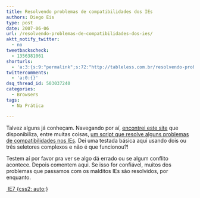 ```yaml
---
title: Resolvendo problemas de compatibilidades dos IEs
authors: Diego Eis
type: post
date: 2007-06-06
url: /resolvendo-problemas-de-compatibilidades-dos-ies/
aktt_notify_twitter:
  - no
tweetbackscheck:
  - 1356381061
shorturls:
  - 'a:3:{s:9:"permalink";s:72:"http://tableless.com.br/resolvendo-problemas-de-compatibilidades-dos-ies";s:7:"tinyurl";s:26:"http://tinyurl.com/3hsr7xr";s:4:"isgd";s:19:"http://is.gd/NFxdsJ";}'
twittercomments:
  - 'a:0:{}'
dsq_thread_id: 503037240
categories:
  - Browsers
tags:
  - Na Prática

---
```

Talvez alguns já conheçam. Navegando por aí, [encontrei este site][1] que disponibiliza, entre muitas coisas, [um script que resolve alguns problemas de compatibilidades nos IEs][2]. Dei uma testada básica aqui usando dois ou três seletores complexos e não é que funcionou?!

Testem aí por favor pra ver se algo dá errado ou se algum conflito acontece. Depois comentem aqui. Se isso for confiável, muitos dos problemas que passamos com os malditos IEs são resolvidos, por enquanto.

[ IE7 {css2: auto;}][3]

 [1]: http://dean.edwards.name/
 [2]: http://dean.edwards.name/IE7/
 [3]: http://dean.edwards.name/IE7/ "Script que ajuda a resolver problemas e compatibilidades dos IEs"